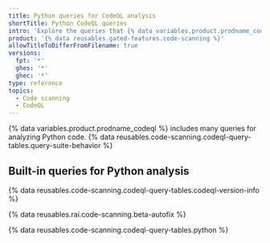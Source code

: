 ```yaml
---
title: Python queries for CodeQL analysis
shortTitle: Python CodeQL queries
intro: 'Explore the queries that {% data variables.product.prodname_codeql %} uses to analyze code written in Python when you select the `default` or the `security-extended` query suite.'
product: '{% data reusables.gated-features.code-scanning %}'
allowTitleToDifferFromFilename: true
versions:
  fpt: '*'
  ghes: '*'
  ghec: '*'
type: reference
topics:
  - Code scanning
  - CodeQL
---
```


{% data variables.product.prodname_codeql %} includes many queries for analyzing Python code. {% data reusables.code-scanning.codeql-query-tables.query-suite-behavior %}

## Built-in queries for Python analysis

{% data reusables.code-scanning.codeql-query-tables.codeql-version-info %}

{% data reusables.rai.code-scanning.beta-autofix %}

{% data reusables.code-scanning.codeql-query-tables.python %}
